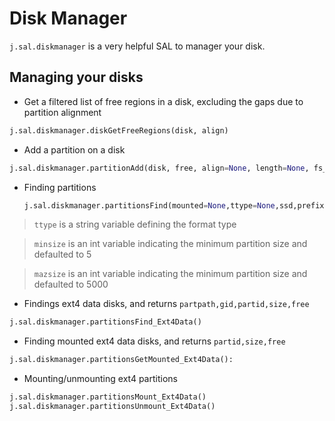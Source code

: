 # Disk Manager

`j.sal.diskmanager` is a very helpful SAL to manager your disk.

## Managing your disks

- Get a filtered list of free regions in a disk, excluding the gaps due to partition alignment

```python
j.sal.diskmanager.diskGetFreeRegions(disk, align)
```

- Add a partition on a disk

```python
j.sal.diskmanager.partitionAdd(disk, free, align=None, length=None, fs_type=None, type=None)
```

- Finding partitions

  ```python
  j.sal.diskmanager.partitionsFind(mounted=None,ttype=None,ssd,prefix="sd",minsize=5,maxsize=5000,devbusy=None,initialize=False,forceinitialize=False)
  ```

> `ttype` is a string variable defining the format type

> `minsize` is an int variable indicating the minimum partition size and defaulted to 5

> `mazsize` is an int variable indicating the minimum partition size and defaulted to 5000

- Findings ext4 data disks, and returns `partpath,gid,partid,size,free`

```python
j.sal.diskmanager.partitionsFind_Ext4Data()
```

- Finding mounted ext4 data disks, and returns `partid,size,free`

```python
j.sal.diskmanager.partitionsGetMounted_Ext4Data():
```

- Mounting/unmounting ext4 partitions

```python
j.sal.diskmanager.partitionsMount_Ext4Data()
j.sal.diskmanager.partitionsUnmount_Ext4Data()
```
